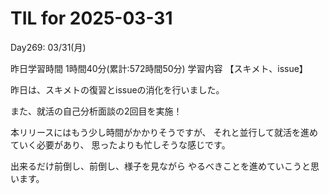 # TIL for 2025-03-31
Day269: 03/31(月)

昨日学習時間 1時間40分(累計:572時間50分)
学習内容 【スキメト、issue】

昨日は、スキメトの復習とissueの消化を行いました。

また、就活の自己分析面談の2回目を実施！

本リリースにはもう少し時間がかかりそうですが、
それと並行して就活を進めていく必要があり、
思ったよりも忙しそうな感じです。

出来るだけ前倒し、前倒し、様子を見ながら
やるべきことを進めていこうと思います。